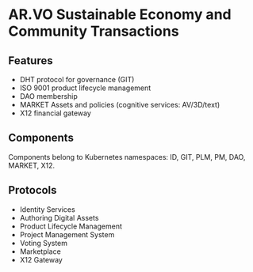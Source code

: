 AR.VO Sustainable Economy and Community Transactions
====================================================

Features
--------

* DHT protocol for governance (GIT)
* ISO 9001 product lifecycle management
* DAO membership
* MARKET Assets and policies (cognitive services: AV/3D/text)
* X12 financial gateway

Components
----------

Components belong to Kubernetes namespaces: ID, GIT, PLM, PM, DAO, MARKET, X12.

Protocols
---------

* Identity Services
* Authoring Digital Assets
* Product Lifecycle Management
* Project Management System
* Voting System
* Marketplace
* X12 Gateway
